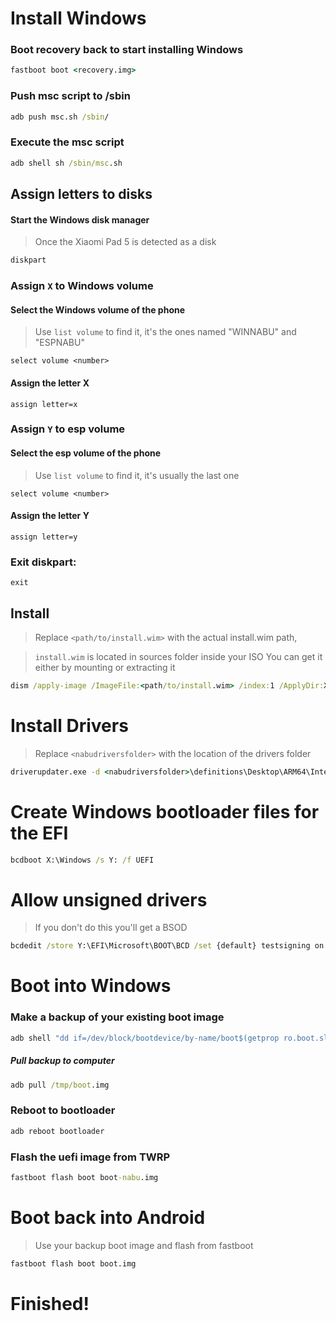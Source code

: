 # Install Windows

### Boot recovery back to start installing Windows

```cmd
fastboot boot <recovery.img>
```

### Push msc script to /sbin

```cmd
adb push msc.sh /sbin/
```

### Execute the msc script

```cmd
adb shell sh /sbin/msc.sh
```

## Assign letters to disks
  

#### Start the Windows disk manager

> Once the Xiaomi Pad 5 is detected as a disk

```cmd
diskpart
```


### Assign `X` to Windows volume

#### Select the Windows volume of the phone
> Use `list volume` to find it, it's the ones named "WINNABU" and "ESPNABU"

```diskpart
select volume <number>
```

#### Assign the letter X
```diskpart
assign letter=x
```

### Assign `Y` to esp volume

#### Select the esp volume of the phone
> Use `list volume` to find it, it's usually the last one

```diskpart
select volume <number>
```

#### Assign the letter Y

```diskpart
assign letter=y
```

### Exit diskpart:
```diskpart
exit
```

  
  

## Install

> Replace `<path/to/install.wim>` with the actual install.wim path,

> `install.wim` is located in sources folder inside your ISO
> You can get it either by mounting or extracting it

```cmd
dism /apply-image /ImageFile:<path/to/install.wim> /index:1 /ApplyDir:X:\
```

# Install Drivers

> Replace `<nabudriversfolder>` with the location of the drivers folder

```cmd
driverupdater.exe -d <nabudriversfolder>\definitions\Desktop\ARM64\Internal\nabu.txt -r <nabudriversfolder> -p X:
```

  

# Create Windows bootloader files for the EFI

```cmd
bcdboot X:\Windows /s Y: /f UEFI
```

  
  

# Allow unsigned drivers

> If you don't do this you'll get a BSOD

```cmd
bcdedit /store Y:\EFI\Microsoft\BOOT\BCD /set {default} testsigning on
```

# Boot into Windows

### Make a backup of your existing boot image

```cmd
adb shell "dd if=/dev/block/bootdevice/by-name/boot$(getprop ro.boot.slot_suffix) of=/tmp/boot.img"
```

##### Pull backup to computer

```cmd
adb pull /tmp/boot.img
```

### Reboot to bootloader 

```cmd
adb reboot bootloader
```

### Flash the uefi image from TWRP

```cmd
fastboot flash boot boot-nabu.img
```

# Boot back into Android
> Use your backup boot image and flash from fastboot

```cmd
fastboot flash boot boot.img
```

# Finished!
